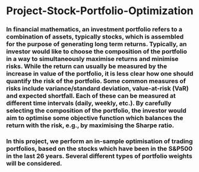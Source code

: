 # Project-Stock-Portfolio-Optimization

### In	financial	mathematics,	an	investment	portfolio	refers	to	a	combination	of	assets,	typically	stocks,	which	is	assembled	for	the	purpose	of	generating	long	term	returns.	Typically,	an	investor	would	like	to	choose	the	composition	of	the	portfolio	in	a	way	to	simultaneously	maximise	returns	and	minimise	risks.	While	the	return	can	usually	be	measured	by	the	increase	in	value	of	the	portfolio,	it	is	less	clear	how	one	should	quantify	the	risk	of	the	portfolio.	Some	common measures	of	risks	include	variance/standard	deviation,	value-at-risk	(VaR)	and	expected	shortfall.	Each	of	these	can	be	measured	at	different	time	intervals	(daily,	weekly,	etc.).	By	carefully	selecting	the	composition	of	the	portfolio,	the investor	would aim	to	optimise	some	objective	function which	balances	the	return	with	the	risk,	e.g.,	by	maximising	the	Sharpe	ratio.

### In	this	project,	we	perform	an	in-sample	optimisation	of	trading	portfolios,	based	on	the	stocks	which	have	been	in	the	S&P500	in	the	last	26	years.	Several	different	types	of	portfolio	weights	will	be	considered.
